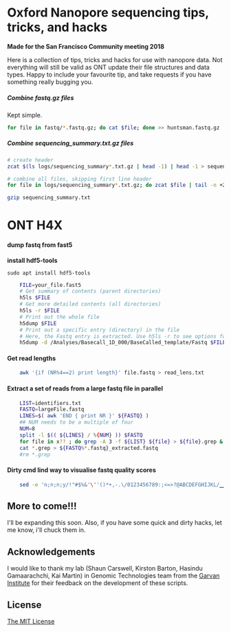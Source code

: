 # Oxford Nanopore sequencing tips, tricks, and hacks

**Made for the San Francisco Community meeting 2018**

Here is a collection of tips, tricks and hacks for use with nanopore data.
Not everything will still be valid as ONT update their file structures and data types.
Happy to include your favourite tip, and take requests if you have something really bugging you.


##### Combine fastq.gz files

Kept simple.

```bash
for file in fastq/*.fastq.gz; do cat $file; done >> huntsman.fastq.gz
```

##### Combine sequencing_summary.txt.gz files

```bash
# create header
zcat $(ls logs/sequencing_summary*.txt.gz | head -1) | head -1 > sequencing_summary.txt

# combine all files, skipping first line header
for file in logs/sequencing_summary*.txt.gz; do zcat $file | tail -n +2; done >> sequencing_summary.txt

gzip sequencing_summary.txt
```

# ONT H4X

#### dump fastq from fast5

**install  hdf5-tools**

    sudo apt install hdf5-tools

```bash
    FILE=your_file.fast5
    # Get summary of contents (parent directories)
    h5ls $FILE
    # Get more detailed contents (all directories)
    h5ls -r $FILE
    # Print out the whole file
    h5dump $FILE
    # Print out a specific entry (directory) in the file
    # Here, the Fastq entry is extracted. Use h5ls -r to see options for -d
    h5dump -d /Analyses/Basecall_1D_000/BaseCalled_template/Fastq $FILE
```

#### Get read lengths

```bash
    awk '{if (NR%4==2) print length}' file.fastq > read_lens.txt
```

#### Extract a set of reads from a large fastq file in parallel

```bash
    LIST=identifiers.txt
    FASTQ=largeFile.fastq
    LINES=$( awk 'END { print NR }' ${FASTQ} )
    ## NUM needs to be a multiple of four
    NUM=8
    split -l $(( ${LINES} / %{NUM} )) $FASTQ
    for file in x?? ; do grep -A 3 -f ${LIST} ${file} > ${file}.grep & ; done
    cat *.grep > ${FASTQ%*.fastq}_extracted.fastq
    #rm *.grep
```

#### Dirty cmd lind way to visualise fastq quality scores

```bash
    sed -e 'n;n;n;y/!"#$%&'\''()*+,-.\/0123456789:;<=>?@ABCDEFGHIJKL/▁▁▁▁▁▁▁▁▂▂▂▂▂▃▃▃▃▃▄▄▄▄▄▅▅▅▅▅▆▆▆▆▆▇▇▇▇▇██████/' example.fastq
```



## More to come!!!

I'll be expanding this soon.
Also, if you have some quick and dirty hacks, let me know, i'll chuck them in.

## Acknowledgements

I would like to thank my lab (Shaun Carswell, Kirston Barton, Hasindu Gamaarachchi, Kai Martin) in Genomic Technologies team from the [Garvan Institute](https://www.garvan.org.au/) for their feedback on the development of these scripts.

## License

[The MIT License](https://opensource.org/licenses/MIT)
